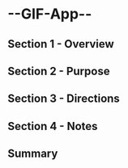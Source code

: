 # --GIF-App--

## Section 1 - Overview 


## Section 2 - Purpose 


## Section 3 - Directions


## Section 4 - Notes 


## Summary 